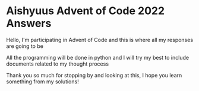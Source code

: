 # Aishyuus Advent of Code 2022 Answers

Hello, I'm participating in Advent of Code and this is where all my responses are going to be

All the programming will be done in python and I will try my best to include documents related to my thought process

Thank you so much for stopping by and looking at this, I hope you learn something from my solutions!